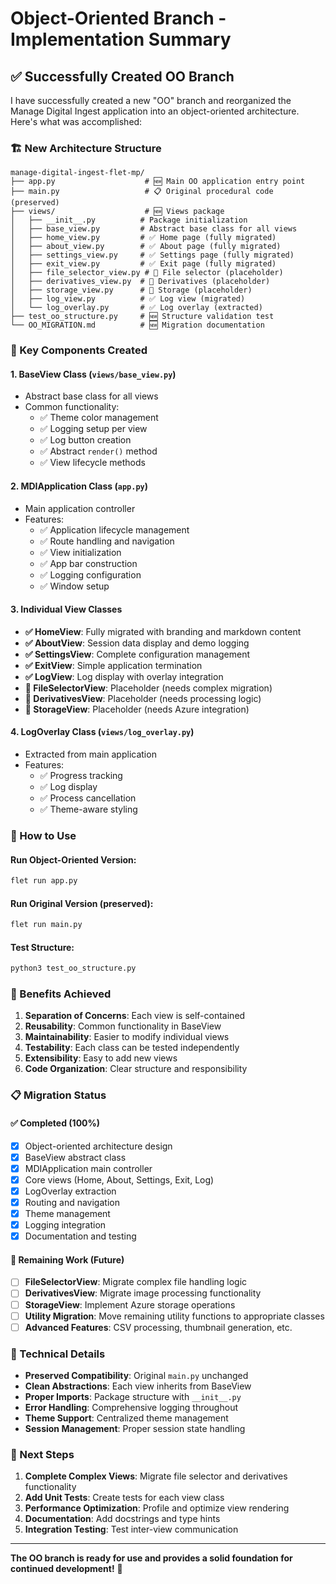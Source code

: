 # Object-Oriented Branch - Implementation Summary

## ✅ Successfully Created OO Branch

I have successfully created a new "OO" branch and reorganized the Manage Digital Ingest application into an object-oriented architecture. Here's what was accomplished:

### 🏗️ New Architecture Structure

```
manage-digital-ingest-flet-mp/
├── app.py                    # 🆕 Main OO application entry point
├── main.py                   # 📋 Original procedural code (preserved)
├── views/                    # 🆕 Views package
│   ├── __init__.py          # Package initialization
│   ├── base_view.py         # Abstract base class for all views
│   ├── home_view.py         # ✅ Home page (fully migrated)
│   ├── about_view.py        # ✅ About page (fully migrated)
│   ├── settings_view.py     # ✅ Settings page (fully migrated)
│   ├── exit_view.py         # ✅ Exit page (fully migrated)
│   ├── file_selector_view.py # 🚧 File selector (placeholder)
│   ├── derivatives_view.py  # 🚧 Derivatives (placeholder)
│   ├── storage_view.py      # 🚧 Storage (placeholder)
│   ├── log_view.py          # ✅ Log view (migrated)
│   └── log_overlay.py       # ✅ Log overlay (extracted)
├── test_oo_structure.py     # 🆕 Structure validation test
└── OO_MIGRATION.md          # 🆕 Migration documentation
```

### 🎯 Key Components Created

#### 1. **BaseView Class** (`views/base_view.py`)
- Abstract base class for all views
- Common functionality:
  - ✅ Theme color management
  - ✅ Logging setup per view
  - ✅ Log button creation
  - ✅ Abstract `render()` method
  - ✅ View lifecycle methods

#### 2. **MDIApplication Class** (`app.py`)
- Main application controller
- Features:
  - ✅ Application lifecycle management
  - ✅ Route handling and navigation
  - ✅ View initialization
  - ✅ App bar construction
  - ✅ Logging configuration
  - ✅ Window setup

#### 3. **Individual View Classes**
- **✅ HomeView**: Fully migrated with branding and markdown content
- **✅ AboutView**: Session data display and demo logging
- **✅ SettingsView**: Complete configuration management
- **✅ ExitView**: Simple application termination
- **✅ LogView**: Log display with overlay integration
- **🚧 FileSelectorView**: Placeholder (needs complex migration)
- **🚧 DerivativesView**: Placeholder (needs processing logic)
- **🚧 StorageView**: Placeholder (needs Azure integration)

#### 4. **LogOverlay Class** (`views/log_overlay.py`)
- Extracted from main application
- Features:
  - ✅ Progress tracking
  - ✅ Log display
  - ✅ Process cancellation
  - ✅ Theme-aware styling

### 🚀 How to Use

#### Run Object-Oriented Version:
```bash
flet run app.py
```

#### Run Original Version (preserved):
```bash
flet run main.py
```

#### Test Structure:
```bash
python3 test_oo_structure.py
```

### 🎉 Benefits Achieved

1. **Separation of Concerns**: Each view is self-contained
2. **Reusability**: Common functionality in BaseView
3. **Maintainability**: Easier to modify individual views
4. **Testability**: Each class can be tested independently
5. **Extensibility**: Easy to add new views
6. **Code Organization**: Clear structure and responsibility

### 📋 Migration Status

#### ✅ **Completed (100%)**
- [x] Object-oriented architecture design
- [x] BaseView abstract class
- [x] MDIApplication main controller
- [x] Core views (Home, About, Settings, Exit, Log)
- [x] LogOverlay extraction
- [x] Routing and navigation
- [x] Theme management
- [x] Logging integration
- [x] Documentation and testing

#### 🚧 **Remaining Work (Future)**
- [ ] **FileSelectorView**: Migrate complex file handling logic
- [ ] **DerivativesView**: Migrate image processing functionality  
- [ ] **StorageView**: Implement Azure storage operations
- [ ] **Utility Migration**: Move remaining utility functions to appropriate classes
- [ ] **Advanced Features**: CSV processing, thumbnail generation, etc.

### 🔧 Technical Details

- **Preserved Compatibility**: Original `main.py` unchanged
- **Clean Abstractions**: Each view inherits from BaseView
- **Proper Imports**: Package structure with `__init__.py`
- **Error Handling**: Comprehensive logging throughout
- **Theme Support**: Centralized theme management
- **Session Management**: Proper session state handling

### 📝 Next Steps

1. **Complete Complex Views**: Migrate file selector and derivatives functionality
2. **Add Unit Tests**: Create tests for each view class
3. **Performance Optimization**: Profile and optimize view rendering
4. **Documentation**: Add docstrings and type hints
5. **Integration Testing**: Test inter-view communication

---

**The OO branch is ready for use and provides a solid foundation for continued development!** 🎯